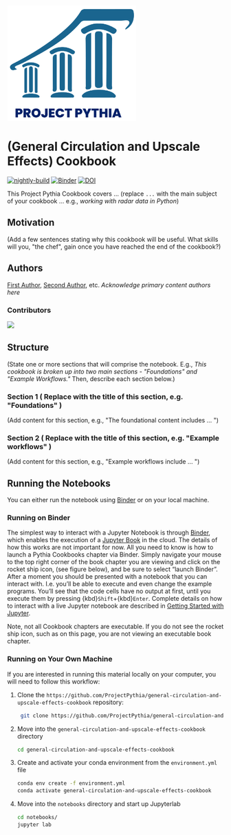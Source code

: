<img src="thumbnail.png" alt="thumbnail" width="300"/>

# (General Circulation and Upscale Effects) Cookbook

[![nightly-build](https://github.com/ProjectPythia/general-circulation-and-upscale-effects-cookbook-/actions/workflows/nightly-build.yaml/badge.svg)](https://github.com/ProjectPythia/general-circulation-and-upscale-effects-cookbook-/actions/workflows/nightly-build.yaml)
[![Binder](https://binder.projectpythia.org/badge_logo.svg)](https://binder.projectpythia.org/v2/gh/ProjectPythia/general-circulation-and-upscale-effects-cookbook-/main?labpath=notebooks)
[![DOI](https://zenodo.org/badge/475509405.svg)](https://zenodo.org/badge/latestdoi/475509405)

This Project Pythia Cookbook covers ... (replace `...` with the main subject of your cookbook ... e.g., _working with radar data in Python_)

## Motivation

(Add a few sentences stating why this cookbook will be useful. What skills will you, "the chef", gain once you have reached the end of the cookbook?)

## Authors

[First Author](@first-author), [Second Author](@second-author), etc. _Acknowledge primary content authors here_

### Contributors

<a href="https://github.com/ProjectPythia/general-circulation-and-upscale-effects-cookbook/graphs/contributors">
  <img src="https://contrib.rocks/image?repo=ProjectPythia/general-circulation-and-upscale-effects-cookbook" />
</a>

## Structure

(State one or more sections that will comprise the notebook. E.g., _This cookbook is broken up into two main sections - "Foundations" and "Example Workflows."_ Then, describe each section below.)

### Section 1 ( Replace with the title of this section, e.g. "Foundations" )

(Add content for this section, e.g., "The foundational content includes ... ")

### Section 2 ( Replace with the title of this section, e.g. "Example workflows" )

(Add content for this section, e.g., "Example workflows include ... ")

## Running the Notebooks

You can either run the notebook using [Binder](https://binder.projectpythia.org/) or on your local machine.

### Running on Binder

The simplest way to interact with a Jupyter Notebook is through
[Binder](https://binder.projectpythia.org/), which enables the execution of a
[Jupyter Book](https://jupyterbook.org) in the cloud. The details of how this works are not
important for now. All you need to know is how to launch a Pythia
Cookbooks chapter via Binder. Simply navigate your mouse to
the top right corner of the book chapter you are viewing and click
on the rocket ship icon, (see figure below), and be sure to select
“launch Binder”. After a moment you should be presented with a
notebook that you can interact with. I.e. you’ll be able to execute
and even change the example programs. You’ll see that the code cells
have no output at first, until you execute them by pressing
{kbd}`Shift`\+{kbd}`Enter`. Complete details on how to interact with
a live Jupyter notebook are described in [Getting Started with
Jupyter](https://foundations.projectpythia.org/foundations/getting-started-jupyter.html).

Note, not all Cookbook chapters are executable. If you do not see
the rocket ship icon, such as on this page, you are not viewing an
executable book chapter.


### Running on Your Own Machine

If you are interested in running this material locally on your computer, you will need to follow this workflow:


1. Clone the `https://github.com/ProjectPythia/general-circulation-and-upscale-effects-cookbook` repository:

   ```bash
    git clone https://github.com/ProjectPythia/general-circulation-and-upscale-effects-cookbook.git
   ```

1. Move into the `general-circulation-and-upscale-effects-cookbook` directory
   ```bash
   cd general-circulation-and-upscale-effects-cookbook
   ```
1. Create and activate your conda environment from the `environment.yml` file
   ```bash
   conda env create -f environment.yml
   conda activate general-circulation-and-upscale-effects-cookbook
   ```
1. Move into the `notebooks` directory and start up Jupyterlab
   ```bash
   cd notebooks/
   jupyter lab
   ```
